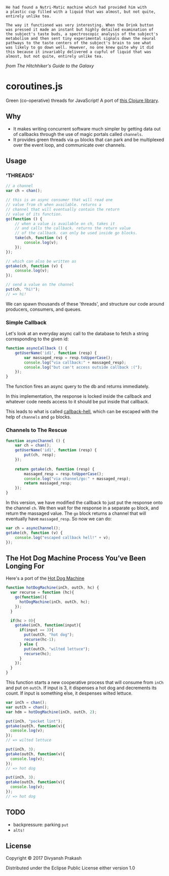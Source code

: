 ```
He had found a Nutri-Matic machine which had provided him with
a plastic cup filled with a liquid that was almost, but not quite,
entirely unlike tea.

The way it functioned was very interesting. When the Drink button
was pressed it made an instant but highly detailed examination of
the subject's taste buds, a spectroscopic analysis of the subject's
metabolism and then sent tiny experimental signals down the neural
pathways to the taste centers of the subject's brain to see what
was likely to go down well. However, no one knew quite why it did
this because it invariably delivered a cupful of liquid that was
almost, but not quite, entirely unlike tea.
```
*from The Hitchhiker's Guide to the Galaxy*

# coroutines.js

Green (co-operative) threads for JavaScript! A port of [this Clojure library](https://github.com/divs1210/functional-core-async).

## Why

- It makes writing concurrent software much simpler by getting data out
of callbacks through the use of magic portals called `channels`.
- It provides green threads via `go` blocks that can park and be multiplexed
over the event loop, and communicate over channels.

## Usage

### 'THREADS'

```javascript
// a channel
var ch = chan();

// this is an async consumer that will read one
// value from ch when available. returns a
// channel that will eventually contain the return
// value of its function.
go(function () {
    // when a value is available on ch, takes it
    // and calls the callback. returns the return value
    // of the callback. can only be used inside go blocks.
    take(ch, function (v) {
        console.log(v);
    });
});

// which can also be written as
gotake(ch, function (v) {
    console.log(v);
});

// send a value on the channel
put(ch, "hi!");
// => hi!
```
We can spawn thousands of these 'threads', and structure our
code around producers, consumers, and queues.

### Simple Callback

Let's look at an everyday async call to the database to fetch
a string corresponding to the given id:

```javascript
function asyncCallback () {
    getUserName('id1', function (resp) {
        var massaged_resp = resp.toUpperCase();
        console.log("via callback:" + massaged_resp);
        console.log("but can't access outside callback :(");
    });
}
```

The function fires an async query to the db and returns immediately.

In this implementation, the response is locked inside the callback
and whatever code needs access to it should be put inside that callback.

This leads to what is called [callback-hell](http://callbackhell.com/),
which can be escaped with the help of `channels` and `go` blocks.

### Channels to The Rescue
```javascript
function asyncChannel () {
    var ch = chan();
    getUserName('id1', function (resp) {
        put(ch, resp);
    });
    
    return gotake(ch, function (resp) {
        massaged_resp = resp.toUpperCase();
        console.log("via channel/go:" + massaged_resp);
        return massaged_resp;
    });
}
```
In this version, we have modified the callback to just put the response onto
the channel `ch`. We then wait for the response in a separate `go` block, and
return the massaged value. The `go` block returns a channel that will eventually
have `massaged_resp`. So now we can do:

```javascript
var ch = asyncChannel();
gotake(ch, function (v) {
    console.log("escaped callback hell!" + v);
});
```

## The Hot Dog Machine Process You’ve Been Longing For

Here's a port of the [Hot Dog Machine](https://www.braveclojure.com/core-async/)

```javascript
function hotDogMachine(inCh, outCh, hc) {
  var recurse = function (hc){
    go(function(){
      hotDogMachine(inCh, outCh, hc);
    });
  }

  if(hc > 0){
    gotake(inCh, function(input){
      if(input == 3){
        put(outCh, "hot dog");
        recurse(hc-1);
      } else {
        put(outCh, "wilted lettuce");
        recurse(hc);
      }
    });
  }
}
```
This function starts a new cooperative process that will consume from `inCh`
and put on `outCh`. If input is 3, it dispenses a hot dog and decrements its
count. If input is something else, it despenses wilted lettuce.

```javascript
var inCh = chan();
var outCh = chan();
var hdm = hotDogMachine(inCh, outCh, 2);

put(inCh, "pocket lint");
gotake(outCh, function(v){
  console.log(v);
});
// => wilted lettuce

put(inCh, 3);
gotake(outCh, function(v){
  console.log(v);
});
// => hot dog

put(inCh, 3);
gotake(outCh, function(v){
  console.log(v);
});
// => hot dog
```

## TODO
- backpressure: parking `put`
- `alts!`

## License

Copyright © 2017 Divyansh Prakash

Distributed under the Eclipse Public License either version 1.0
